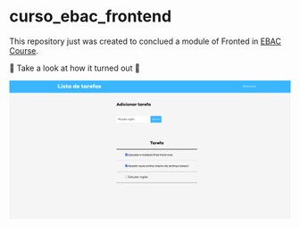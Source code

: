 # curso_ebac_frontend

This repository just was created to conclued a module of Fronted in [EBAC Course](https://ebaconline.com.br/front-end-profession).

 🌟 Take a look at how it turned out 🌟

![Workspace](./Workspace.png)
